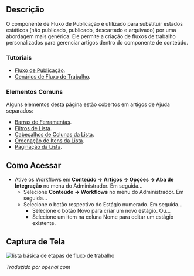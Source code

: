 <!-- Filename: Help4.x:Stages_List:_Basic_Workflow / Display title: Etapas: Fluxo de Trabalho Básico -->

## Descrição

O componente de Fluxo de Publicação é utilizado para substituir estados estáticos (não publicado, publicado, descartado e arquivado) por uma abordagem mais genérica. Ele permite a criação de fluxos de trabalho personalizados para gerenciar artigos dentro do componente de conteúdo.

### Tutoriais

* [Fluxo de Publicação](jdocmanual?article=user/workflows/workflow).
* [Cenários de Fluxo de Trabalho](jdocmanual?article=user/workflows/workflow-scenarios).

### Elementos Comuns

Alguns elementos desta página estão cobertos em artigos de Ajuda separados:

* [Barras de Ferramentas](jdocmanual?article=help/common-elements/toolbars).
* [Filtros de Lista](jdocmanual?article=help/common-elements/list-filters).
* [Cabeçalhos de Colunas da Lista](jdocmanual?article=help/common-elements/list-column-headers).
* [Ordenação de Itens da Lista](jdocmanual?article=help/common-elements/list-ordering).
* [Paginação da Lista](jdocmanual?article=help/common-elements/list-pagination).

## Como Acessar

- Ative os Workflows em
  **Conteúdo → Artigos → Opções → Aba de Integração** no
  menu do Administrador. Em seguida...
  - Selecione **Conteúdo → Workflows** no menu do Administrador. Em seguida...
  - Selecione o botão respectivo do Estágio numerado. Em seguida...
    - Selecione o botão Novo para criar um novo estágio. Ou...
    - Selecione um item na coluna Nome para editar um estágio existente.

## Captura de Tela

![lista básica de etapas de fluxo de trabalho](../../../pt/images/workflows/stages-basic-workflow-list.png)

*Traduzido por openai.com*

